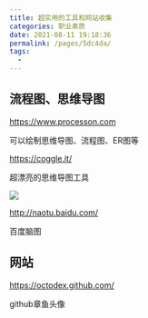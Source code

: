 ```yaml
---
title: 超实用的工具和网站收集
categories: 职业素质
date: 2021-08-11 19:18:36
permalink: /pages/5dc4da/
tags: 
  - 
---
```


## 流程图、思维导图 ##

https://www.processon.com

可以绘制思维导图、流程图、ER图等

https://coggle.it/

超漂亮的思维导图工具

![](tool-collections/coggle.png)

http://naotu.baidu.com/

百度脑图



## 网站 ##

https://octodex.github.com/

github章鱼头像